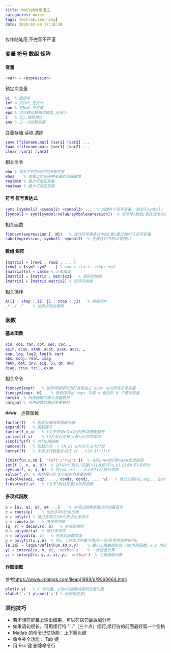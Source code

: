 ```yaml
---
title: matlab常用语法
categories: notes
tags: [matlab,learning]
date: 2020-02-09 17:10:30
---
```


仅作随笔用,不完善不严谨

### 变量 符号 数组 矩阵

#### 变量

```matlab
<var> = <expression>
```

预定义变量   
```matlab
pi  % 圆周率
inf % 又Inf,无穷大
nan % 又NaN,不定值
eps % 浮点数运算相对精度,无穷小
i   % 又j,虚部单位
ans % 上一次运算结果
```

变量存储 读取 清除  
```matlab
save [filename.mat] [var1] [var2] ...
load <filename.mat> [var1] [var2] ...
clear [var1] [var2]
```

相关命令
```matlab
who % 显示工作空间中的所有变量  
whos    % 查看工作空间中变量的详细属性 
realmin % 最小可用正实数
realmax % 最大可用正实数
```

<!--more-->

#### 符号 符号表达式

```matlab
syms [symbol1] <symbol2> <symbol3> ...  % 创建多个符号变量, 相当于symbol1 = sym('symbol'); symbol2 = sym('symbol2'); ...
[symbol] = sym([symbol/value/symbolexpression])  % 用符号/数值/表达式来创建符号变量/常量/表达式
```

相关函数  
```matlab
findsym(expression [, N])   % 查找符号表达式中的[离x最近的N个]符号变量
subs(expression, symbol1, symbol2)  % 在表达式中用s2替换s1
```

#### 数组 矩阵

```matlab
[matrix] = [row1 ; row2 ; ... ]
[row] = [sym1 sym2 ...] % row = start: step: end
[matrix](n) = value % 元素赋值
[matrix] = [matrix ; matrix2]   % 矩阵列拼接
[matrix] = [matrix matrix2] % 矩阵行拼接
```

相关操作
```matlab
A(i1 : step : i2, j1 : step : j2)   % 矩阵切片
.* ./ .^    % 点乘点除点幂乘
```

### 函数

#### 基本函数

```matlab
sin、cos、tan、cot、sec、csc、…
asin、acos、atan、acot、asec、acsc、…
exp、log、log2、log10、sqrt
abs、conj、real、imag
rank、det、inv、eig、lu、qr、svd
diag、triu、tril、expm
```

相关命令  
```matlab
findsym(expr)   % 按字母顺序列出符号表达式 expr 中的所有符号变量
findsym(expr, N)    % 按顺序列出 expr 中离 x 最近的 N 个符号变量
nargin  % 所用函数的输入变量数目
nargout % 所用函数的输出变量数目
```

####　运算函数

```matlab
factor(f)   % 因式分解或质因数分解
expand(f)   % 函数展开
taylor(f,x,a)   % f关于符号x在a处进行5项泰勒展开
collect(f,v)    % f对(默认变量)v进行合并同类项
simplify(f) % 对f化简函数
numden(f)   % 函数化简 -> [N,D] N为分子,D为分母
horner(f)   % 多项式转嵌套多项式 x(...x(x+i)+j)+k
```

```matlab
limit(fun,x,x0 [, 'left'/'right'])  % 在fun中对符号x在x0处求极限
int(f [, v, a, b])  % 在f中对(默认)变量[v][在区间(a,b)上]的(不)定积分
symsum(f, v, a, b)  % 在v=a,a+1....b上对f(v)进行求和
solve(f,v)  % 求方程(组)关于指定自变量的解
y=dsolve(eq1, eq2, ..., cond1, cond2, ..., v)   % 微分方程eq1,eq2...在cond1,cond2...为初值条件下自变量v的解 -> 输出解y,若无显式函数,则输出[x,y]
finverse(f,v)   % f关于(默认变量)v的反函数
```

#### 多项式函数

```matlab
p = [a1, a2, a3, a4 ...]    % 多项式降幂系数的行向量表示
r = roots(p)    % 求出多项式为0的根
p = poly(r) % 通过多项式为0的根求出多项式
c = conv(a,b)   % 多项式相乘
[q, r] = deconv(c, b)   % 多项式相除
d = polyder(a)  % 微分多项式
n = polyval(a, 2)   % 多项式函数求值
p = polyfit(x,y,n)  % 在x, y样本点向量下求出一个n阶多项式的拟合p
[a,Jm] = lsqcurvefit(Fun,a0,x,y)    % 最小二乘曲线拟合,Fun为原函数，x,y 为原始输入数据,a0为最优化初值，a为最小二乘系数，Jm为目标
yi = interp1(x, y, xi, 'method')    % 一维插值计算
zi = interp2(x，y，z，xi，yi，'method')  % 二维插值计算
```

#### 作图函数

参考<https://www.cnblogs.com/ileanj1998/p/9060664.html>

```matlab
plot(x,y)   % x 为向量, y为x的函数或者同长度向量
xlabel('x') ylabel('y') % 坐标轴信息]
```

### 其他技巧 

* 若不想在屏幕上输出结果，可以在语句最后加分号  
* 如果语句很长，可用续行符 “…”（三个点）续行,续行符的前面最好留一个空格
* Matlab 的命令记忆功能：上下箭头键  
* 命令补全功能： Tab 键   
* 用 Esc 键 删除命令行
